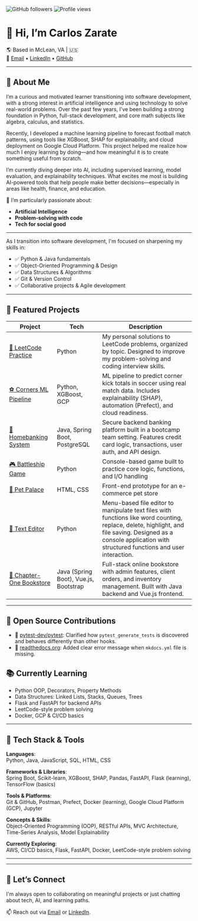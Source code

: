 ![GitHub followers](https://img.shields.io/github/followers/candresz?label=Follow&style=social)
![Profile views](https://komarev.com/ghpvc/?username=candresz&label=Profile%20views&color=0e75b6&style=flat)

# 👋 Hi, I’m Carlos Zarate
🌎 Based in McLean, VA | 🇺🇸  
📧 [Email](mailto:carlosazarate13@gmail.com) • [LinkedIn](https://www.linkedin.com/in/carlosandresz/) • [GitHub](https://github.com/candresz)

---

## 🚀 About Me

I’m a curious and motivated learner transitioning into software development, with a strong interest in artificial intelligence and using technology to solve real-world problems. Over the past few years, I’ve been building a strong foundation in Python, full-stack development, and core math subjects like algebra, calculus, and statistics.

Recently, I developed a machine learning pipeline to forecast football match patterns, using tools like XGBoost, SHAP for explainability, and cloud deployment on Google Cloud Platform. This project helped me realize how much I enjoy learning by doing—and how meaningful it is to create something useful from scratch.

I’m currently diving deeper into AI, including supervised learning, model evaluation, and explainability techniques. What excites me most is building AI-powered tools that help people make better decisions—especially in areas like health, finance, and education.


🧠 I’m particularly passionate about:
- **Artificial Intelligence**
- **Problem-solving with code**
- **Tech for social good**

---

As I transition into software development, I'm focused on sharpening my skills in:
- ✅ Python & Java fundamentals
- ✅ Object-Oriented Programming & Design
- ✅ Data Structures & Algorithms
- ✅ Git & Version Control
- ✅ Collaborative projects & Agile development

---

## 🔨 Featured Projects

| Project | Tech | Description |
|--------|------|-------------|
| [📘 LeetCode Practice](https://github.com/candresz/leet_code) | Python | My personal solutions to LeetCode problems, organized by topic. Designed to improve my problem-solving and coding interview skills. |
| [⚽ Corners ML Pipeline](https://github.com/candresz/corners-ml-pipeline) | Python, XGBoost, GCP | ML pipeline to predict corner kick totals in soccer using real match data. Includes explainability (SHAP), automation (Prefect), and cloud readiness. |
| [🏦 Homebanking System](https://github.com/candresz/homebanking) | Java, Spring Boot, PostgreSQL | Secure backend banking platform built in a bootcamp team setting. Features credit card logic, transactions, user auth, and API design. |
| [🎮 Battleship Game](https://github.com/candresz/Battleship) | Python | Console-based game built to practice core logic, functions, and I/O handling |
| [🐾 Pet Palace](https://github.com/candresz/Pet-Palace) | HTML, CSS | Front-end prototype for an e-commerce pet store |
| [📝 Text Editor](https://github.com/candresz/text-editor) | Python | Menu-based file editor to manipulate text files with functions like word counting, replace, delete, highlight, and file saving. Designed as a console application with structured functions and user interaction. |
| [📗 Chapter-One Bookstore](https://github.com/candresz/chapter-one) | Java (Spring Boot), Vue.js, Bootstrap | Full-stack online bookstore with admin features, client orders, and inventory management. Built with Java backend and Vue.js frontend. |

---

## 🤝 Open Source Contributions

- 🧪 [pytest-dev/pytest](https://github.com/pytest-dev/pytest/pull/13580): Clarified how `pytest_generate_tests` is discovered and behaves differently than other hooks.  
- 📘 [readthedocs.org](https://github.com/readthedocs/readthedocs.org/pull/11950): Added clear error message when `mkdocs.yml` file is missing.


## 📚 Currently Learning

- Python OOP, Decorators, Property Methods
- Data Structures: Linked Lists, Stacks, Queues, Trees
- Flask and FastAPI for backend APIs
- LeetCode-style problem solving
- Docker, GCP & CI/CD basics

---


## 🧰 Tech Stack & Tools

**Languages**:  
Python, Java, JavaScript, SQL, HTML, CSS

**Frameworks & Libraries**:  
Spring Boot, Scikit-learn, XGBoost, SHAP, Pandas, FastAPI, Flask (learning), TensorFlow (basics)

**Tools & Platforms**:  
Git & GitHub, Postman, Prefect, Docker (learning), Google Cloud Platform (GCP), Jupyter

**Concepts & Skills**:  
Object-Oriented Programming (OOP), RESTful APIs, MVC Architecture, Time-Series Analysis, Model Explainability

**Currently Exploring**:  
AWS, CI/CD basics, Flask, FastAPI, Docker, LeetCode-style problem solving

---

---

## 🚀 Let’s Connect

I'm always open to collaborating on meaningful projects or just chatting about tech, AI, and learning paths.

📫 Reach out via [Email](mailto:carlosazarate13@gmail.com) or [LinkedIn](https://www.linkedin.com/in/carlosandresz/).
